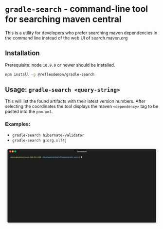 # `gradle-search` - command-line tool for searching maven central

This is a utility for developers who prefer searching maven dependencies in the command line instead of the web UI of
search.maven.org




## Installation 

Prerequisite: node `10.9.0` or newer should be installed.

```bash
npm install -g @reflexdemon/gradle-search
```

## Usage: `gradle-search <query-string>`

This will list the found artifacts with their latest version numbers. After selecting the coordinates the tool displays
the maven `<dependency>` tag to be pasted into the `pom.xml`.


### Examples:

 * `gradle-search hibernate-validator`
 * `gradle-search g:org.slf4j`
 


![Searching Maven repository](https://github.com/reflexdemon/gradle-search/raw/master/output.gif "Searching maven and viewgin by gradle dependency")